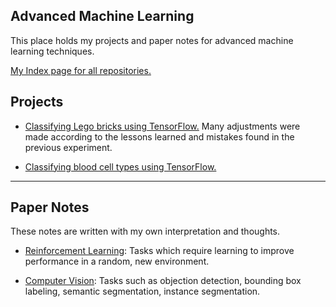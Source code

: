 ## Advanced Machine Learning
This place holds my projects and paper notes for advanced machine learning techniques.

[My Index page for all repositories.](https://github.com/zxfsheep/Index/blob/master/README.md)

## Projects

* [Classifying Lego bricks using TensorFlow.](https://github.com/zxfsheep/deep-learning-lab/blob/master/lego_bricks.ipynb) Many adjustments were made according to the lessons learned and mistakes found in the previous experiment.

* [Classifying blood cell types using TensorFlow.](https://github.com/zxfsheep/deep-learning-lab/blob/master/blood_cell.ipynb)

---

## Paper Notes
These notes are written with my own interpretation and thoughts.

* [Reinforcement Learning](https://github.com/zxfsheep/deep-learning-lab/blob/master/summaries/RL.md): Tasks which require learning to improve performance in a random, new environment.

* [Computer Vision](https://github.com/zxfsheep/deep-learning-lab/blob/master/summaries/Vision.md): Tasks such as objection detection, bounding box labeling, semantic segmentation, instance segmentation.

